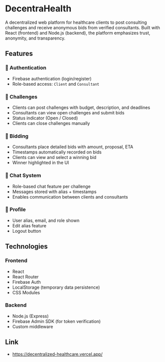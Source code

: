 # DecentraHealth

A decentralized web platform for healthcare clients to post consulting challenges and receive anonymous bids from verified consultants. Built with React (frontend) and Node.js (backend), the platform emphasizes trust, anonymity, and transparency.

## Features

### 🔐 Authentication
- Firebase authentication (login/register)
- Role-based access: `Client` and `Consultant`

### 📣 Challenges
- Clients can post challenges with budget, description, and deadlines
- Consultants can view open challenges and submit bids
- Status indicator (Open / Closed)
- Clients can close challenges manually

### 📝 Bidding
- Consultants place detailed bids with amount, proposal, ETA
- Timestamps automatically recorded on bids
- Clients can view and select a winning bid
- Winner highlighted in the UI

### 💬 Chat System
- Role-based chat feature per challenge
- Messages stored with alias + timestamps
- Enables communication between clients and consultants

### 👤 Profile
- User alias, email, and role shown
- Edit alias feature
- Logout button

## Technologies

### Frontend
- React
- React Router
- Firebase Auth
- LocalStorage (temporary data persistence)
- CSS Modules

### Backend
- Node.js (Express)
- Firebase Admin SDK (for token verification)
- Custom middleware

## Link
- https://decentralized-healthcare.vercel.app/

